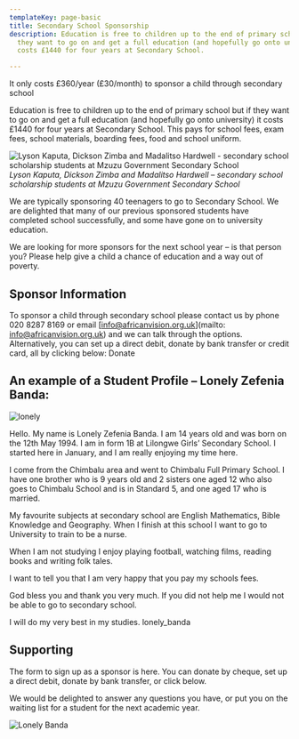 ```yaml
---
templateKey: page-basic
title: Secondary School Sponsorship
description: Education is free to children up to the end of primary school but if
  they want to go on and get a full education (and hopefully go onto university) it
  costs £1440 for four years at Secondary School.

---
```

It only costs £360/year (£30/month) to sponsor a child through secondary school

Education is free to children up to the end of primary school but if they want to go on and get a full education (and hopefully go onto university) it costs £1440 for four years at Secondary School. This pays for school fees, exam fees, school materials, boarding fees, food and school uniform.

![Lyson Kaputa, Dickson Zimba and Madalitso Hardwell - secondary school scholarship students at Mzuzu Government Secondary School](/img/projects/Lyson-Kaputa-form-2-left-Dickson-Zimba-form-1-middle-and-Madalitso-Hardwell-form-4-right-students-at-Mzuzu-Government-Secondary-School-Northern-Region-of-Malawi.jpg)
_Lyson Kaputa, Dickson Zimba and Madalitso Hardwell – secondary school scholarship students at Mzuzu Government Secondary School_

We are typically sponsoring 40 teenagers to go to Secondary School. We are delighted that many of our previous sponsored students have completed school successfully, and some have gone on to university education.

We are looking for more sponsors for the next school year – is that person you? Please help give a child a chance of education and a way out of poverty.

## Sponsor Information

To sponsor a child through secondary school please contact us by phone 020 8287 8169 or email  [info@africanvision.org.uk](mailto: info@africanvision.org.uk) and we can talk through the options. Alternatively, you can set up a direct debit, donate by bank transfer or credit card, all by clicking below: Donate

## An example of a Student Profile – Lonely Zefenia Banda:

![lonely](/img/projects/4acb49fa8e77flonely_banda_2.jpg)

Hello. My name is Lonely Zefenia Banda. I am 14 years old and was born on the 12th May 1994. I am in form 1B at Lilongwe Girls’ Secondary School. I started here in January, and I am really enjoying my time here.

I come from the Chimbalu area and went to Chimbalu Full Primary School. I have one brother who is 9 years old and 2 sisters one aged 12 who also goes to Chimbalu School and is in Standard 5, and one aged 17 who is married.

My favourite subjects at secondary school are English Mathematics, Bible Knowledge and Geography. When I finish at this school I want to go to University to train to be a nurse.

When I am not studying I enjoy playing football, watching films, reading books and writing folk tales.

I want to tell you that I am very happy that you pay my schools fees.

God bless you and thank you very much. If you did not help me I would not be able to go to secondary school.

I will do my very best in my studies.
lonely_banda

## Supporting

The form to sign up as a sponsor is here.  You can donate by cheque, set up a direct debit, donate by bank transfer, or click below.

We would be delighted to answer any questions you have, or put you on the waiting list for a student for the next academic year.

![Lonely Banda](/img/projects/4acb4a058852elonely_banda.jpg)